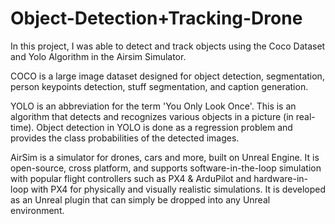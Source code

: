# Object-Detection+Tracking-Drone
In this project, I was able to detect and track objects using the Coco Dataset and Yolo Algorithm in the Airsim Simulator.

COCO is a large image dataset designed for object detection, segmentation, person keypoints detection, stuff segmentation, and caption generation.

YOLO is an abbreviation for the term 'You Only Look Once'. This is an algorithm that detects and recognizes various objects in a picture (in real-time). Object detection in YOLO is done as a regression problem and provides the class probabilities of the detected images.

AirSim is a simulator for drones, cars and more, built on Unreal Engine. It is open-source, cross platform, and supports software-in-the-loop simulation with popular flight controllers such as PX4 & ArduPilot and hardware-in-loop with PX4 for physically and visually realistic simulations. It is developed as an Unreal plugin that can simply be dropped into any Unreal environment.
